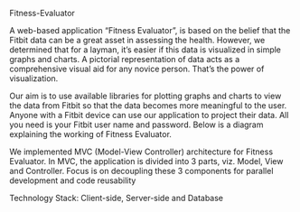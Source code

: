 ﻿Fitness-Evaluator

A web-based application “Fitness Evaluator”, is based on the belief that the Fitbit data can be a great asset in assessing the health. However, we determined that for a layman, it’s easier if this data is visualized in simple graphs and charts. A pictorial representation of data acts as a comprehensive visual aid for any novice person. That’s the power of visualization.

Our aim is to use available libraries for plotting graphs and charts to view the data from Fitbit so that the data becomes more meaningful to the user. Anyone with a Fitbit device can use our application to project their data. All you need is your Fitbit user name and password. Below is a diagram explaining the working of Fitness Evaluator.



We implemented MVC (Model-View Controller) architecture for Fitness Evaluator. In MVC, the application is divided into 3 parts, viz. Model, View and Controller. Focus is on decoupling these 3 components for parallel development and code reusability

Technology Stack: Client-side, Server-side and Database



